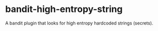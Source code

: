 # bandit-high-entropy-string

A bandit plugin that looks for high entropy hardcoded strings (secrets).
